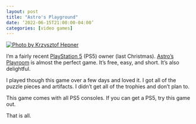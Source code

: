 ```yaml
---
layout: post
title: "Astro's Playground"
date: ‘2022-06-15T21:00:00-04:00’
categories: [video games]
---
```


[![Photo by Krzysztof Hepner](https://images.unsplash.com/photo-1606171687128-024d96ffbe6b?ixlib=rb-1.2.1&ixid=MnwxMjA3fDB8MHxwaG90by1wYWdlfHx8fGVufDB8fHx8&auto=format&fit=crop&w=2702&q=80)](https://unsplash.com/photos/NPnAEg3N_fY)

I’m a fairly recent [PlayStation 5](https://www.playstation.com/en-us/ps5/) (PS5) owner (last Christmas). [Astro’s Playroom](https://www.playstation.com/en-us/games/astros-playroom/) is almost the perfect game. It’s free, easy, and short. It’s also delightful. 

I played though this game over a few days and loved it. I got all of the puzzle pieces and artifacts. I didn’t get all of the trophies and don’t plan to. 

This game comes with all PS5 consoles. If you can get a PS5, try this game out. 

That is all. 